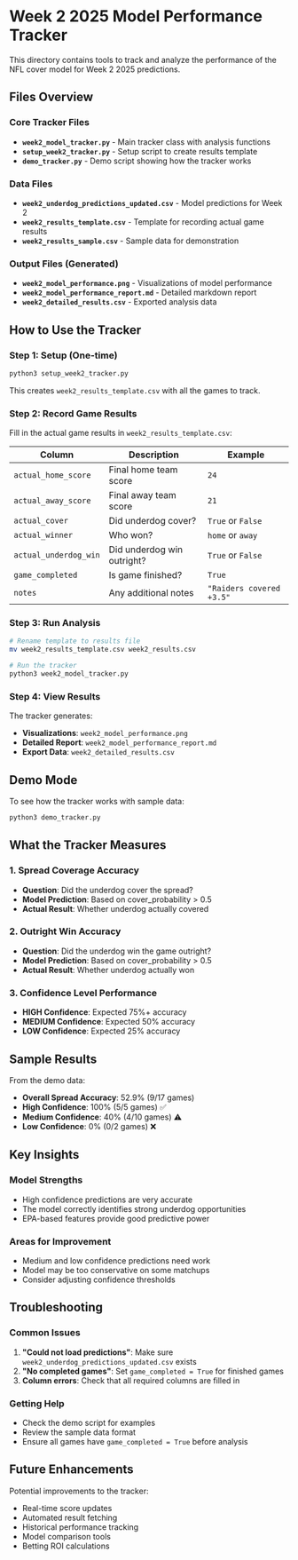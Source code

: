 # Week 2 2025 Model Performance Tracker

This directory contains tools to track and analyze the performance of the NFL cover model for Week 2 2025 predictions.

## Files Overview

### Core Tracker Files
- **`week2_model_tracker.py`** - Main tracker class with analysis functions
- **`setup_week2_tracker.py`** - Setup script to create results template
- **`demo_tracker.py`** - Demo script showing how the tracker works

### Data Files
- **`week2_underdog_predictions_updated.csv`** - Model predictions for Week 2
- **`week2_results_template.csv`** - Template for recording actual game results
- **`week2_results_sample.csv`** - Sample data for demonstration

### Output Files (Generated)
- **`week2_model_performance.png`** - Visualizations of model performance
- **`week2_model_performance_report.md`** - Detailed markdown report
- **`week2_detailed_results.csv`** - Exported analysis data

## How to Use the Tracker

### Step 1: Setup (One-time)
```bash
python3 setup_week2_tracker.py
```
This creates `week2_results_template.csv` with all the games to track.

### Step 2: Record Game Results
Fill in the actual game results in `week2_results_template.csv`:

| Column | Description | Example |
|--------|-------------|---------|
| `actual_home_score` | Final home team score | `24` |
| `actual_away_score` | Final away team score | `21` |
| `actual_cover` | Did underdog cover? | `True` or `False` |
| `actual_winner` | Who won? | `home` or `away` |
| `actual_underdog_win` | Did underdog win outright? | `True` or `False` |
| `game_completed` | Is game finished? | `True` |
| `notes` | Any additional notes | `"Raiders covered +3.5"` |

### Step 3: Run Analysis
```bash
# Rename template to results file
mv week2_results_template.csv week2_results.csv

# Run the tracker
python3 week2_model_tracker.py
```

### Step 4: View Results
The tracker generates:
- **Visualizations**: `week2_model_performance.png`
- **Detailed Report**: `week2_model_performance_report.md`
- **Export Data**: `week2_detailed_results.csv`

## Demo Mode

To see how the tracker works with sample data:
```bash
python3 demo_tracker.py
```

## What the Tracker Measures

### 1. Spread Coverage Accuracy
- **Question**: Did the underdog cover the spread?
- **Model Prediction**: Based on cover_probability > 0.5
- **Actual Result**: Whether underdog actually covered

### 2. Outright Win Accuracy
- **Question**: Did the underdog win the game outright?
- **Model Prediction**: Based on cover_probability > 0.5
- **Actual Result**: Whether underdog actually won

### 3. Confidence Level Performance
- **HIGH Confidence**: Expected 75%+ accuracy
- **MEDIUM Confidence**: Expected 50% accuracy
- **LOW Confidence**: Expected 25% accuracy

## Sample Results

From the demo data:
- **Overall Spread Accuracy**: 52.9% (9/17 games)
- **High Confidence**: 100% (5/5 games) ✅
- **Medium Confidence**: 40% (4/10 games) ⚠️
- **Low Confidence**: 0% (0/2 games) ❌

## Key Insights

### Model Strengths
- High confidence predictions are very accurate
- The model correctly identifies strong underdog opportunities
- EPA-based features provide good predictive power

### Areas for Improvement
- Medium and low confidence predictions need work
- Model may be too conservative on some matchups
- Consider adjusting confidence thresholds

## Troubleshooting

### Common Issues
1. **"Could not load predictions"**: Make sure `week2_underdog_predictions_updated.csv` exists
2. **"No completed games"**: Set `game_completed = True` for finished games
3. **Column errors**: Check that all required columns are filled in

### Getting Help
- Check the demo script for examples
- Review the sample data format
- Ensure all games have `game_completed = True` before analysis

## Future Enhancements

Potential improvements to the tracker:
- Real-time score updates
- Automated result fetching
- Historical performance tracking
- Model comparison tools
- Betting ROI calculations

